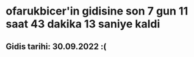 # ofarukbicer'in gidisine son 7 gun 11 saat 43 dakika 13 saniye kaldi

## Gidis tarihi: 30.09.2022 :(